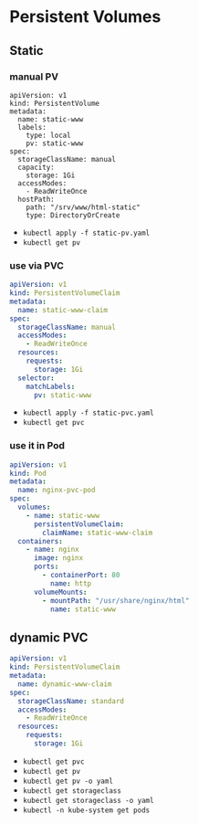# Persistent Volumes

## Static

### manual PV
```ỳaml
apiVersion: v1
kind: PersistentVolume
metadata:
  name: static-www
  labels:
    type: local
    pv: static-www
spec:
  storageClassName: manual
  capacity:
    storage: 1Gi
  accessModes:
    - ReadWriteOnce
  hostPath:
    path: "/srv/www/html-static"
    type: DirectoryOrCreate
```

* `kubectl apply -f static-pv.yaml`
* `kubectl get pv`

### use via PVC
```yaml
apiVersion: v1
kind: PersistentVolumeClaim
metadata:
  name: static-www-claim
spec:
  storageClassName: manual
  accessModes:
    - ReadWriteOnce
  resources:
    requests:
      storage: 1Gi
  selector:
    matchLabels:
      pv: static-www
```
* `kubectl apply -f static-pvc.yaml`
* `kubectl get pvc`

### use it in Pod
```yaml
apiVersion: v1
kind: Pod
metadata:
  name: nginx-pvc-pod
spec:
  volumes:
    - name: static-www
      persistentVolumeClaim:
        claimName: static-www-claim
  containers:
    - name: nginx
      image: nginx
      ports:
        - containerPort: 80
          name: http
      volumeMounts:
        - mountPath: "/usr/share/nginx/html"
          name: static-www
```

## dynamic PVC
```yaml
apiVersion: v1
kind: PersistentVolumeClaim
metadata:
  name: dynamic-www-claim
spec:
  storageClassName: standard
  accessModes:
    - ReadWriteOnce
  resources:
    requests:
      storage: 1Gi
```

* `kubectl get pvc`
* `kubectl get pv`
* `kubectl get pv -o yaml`
* `kubectl get storageclass`
* `kubectl get storageclass -o yaml`
* `kubectl -n kube-system get pods`
